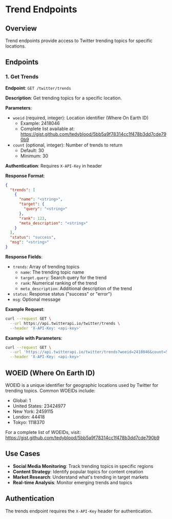 # Trend Endpoints

## Overview
Trend endpoints provide access to Twitter trending topics for specific locations.

## Endpoints

### 1. Get Trends
**Endpoint**: `GET /twitter/trends`

**Description**: Get trending topics for a specific location.

**Parameters**:
- `woeid` (required, integer): Location identifier (Where On Earth ID)
  - Example: 2418046
  - Complete list available at: https://gist.github.com/tedyblood/5bb5a9f78314cc1f478b3dd7cde790b9
- `count` (optional, integer): Number of trends to return
  - Default: 30
  - Minimum: 30

**Authentication**: Requires `X-API-Key` in header

**Response Format**:
```json
{
  "trends": [
    {
      "name": "<string>",
      "target": {
        "query": "<string>"
      },
      "rank": 123,
      "meta_description": "<string>"
    }
  ],
  "status": "success",
  "msg": "<string>"
}
```

**Response Fields**:
- `trends`: Array of trending topics
  - `name`: The trending topic name
  - `target.query`: Search query for the trend
  - `rank`: Numerical ranking of the trend
  - `meta_description`: Additional description of the trend
- `status`: Response status ("success" or "error")
- `msg`: Optional message

**Example Request**:
```bash
curl --request GET \
  --url https://api.twitterapi.io/twitter/trends \
  --header 'X-API-Key: <api-key>'
```

**Example with Parameters**:
```bash
curl --request GET \
  --url 'https://api.twitterapi.io/twitter/trends?woeid=2418046&count=50' \
  --header 'X-API-Key: <api-key>'
```

## WOEID (Where On Earth ID)
WOEID is a unique identifier for geographic locations used by Twitter for trending topics. Common WOEIDs include:
- Global: 1
- United States: 23424977
- New York: 2459115
- London: 44418
- Tokyo: 1118370

For a complete list of WOEIDs, visit: https://gist.github.com/tedyblood/5bb5a9f78314cc1f478b3dd7cde790b9

## Use Cases
- **Social Media Monitoring**: Track trending topics in specific regions
- **Content Strategy**: Identify popular topics for content creation
- **Market Research**: Understand what's trending in target markets
- **Real-time Analysis**: Monitor emerging trends and topics

## Authentication
The trends endpoint requires the `X-API-Key` header for authentication.